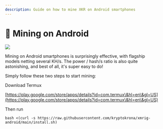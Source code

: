 ```yaml
---
description: Guide on how to mine XKR on Android smartphones
---
```


# 📱 Mining on Android

![](https://camo.githubusercontent.com/8321934519b782aa59679b76750d86b753fb7754d80c9a99302b2845a4902d58/68747470733a2f2f7062732e7477696d672e636f6d2f6d656469612f4535627533784e58774155764534443f666f726d61743d6a7067266e616d653d6d656469756d)

Mining on Android smartphones is surprisingly effective, with flagship models netting several KH/s. The power / hash/s ratio is also quite astonishing, and best of all, it's super easy to do!

Simply follow these two steps to start mining:



Download Termux

[https://play.google.com/store/apps/details?id=com.termux\&hl=en\&gl=US](https://play.google.com/store/apps/details?id=com.termux\&hl=en\&gl=US)

Then run

```
bash <(curl -s https://raw.githubusercontent.com/kryptokrona/xmrig-android/main/install.sh)
```
